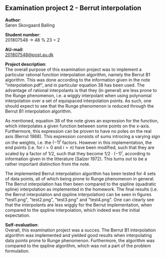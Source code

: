 ## Examination project 2 - Berrut interpolation

**Author**:   
Søren Skovgaard Balling

**Student number**:   
201807548 $\rightarrow$ 48 \% 23 = 2

**AU-mail**:    
201807548@post.au.dk

**Project description**:   
The overall purpose of this examination project was to implement a particular rational function interpolation algorithm, namely the Berrut B1 algorithm. This was done according to the information given in the note "interpolation.pdf", and in particular equation 38 has been used. The advantage of rational interpolants is that they (in general) are less prone to the Runge phenomenon, i.e. a wiggly interpolant when using polynomial interpolation over a set of equispaced interpolation points. As such, one should expect to see that the Runge phenomenon is reduced through the Berrut B1 interpolation algorithm.    

As mentioned, equation 38 of the note gives an expression for the function, which interpolates a given function between some points on the x-axis. Furthermore, this expression can be proven to have no poles on the real axis (Berrut 1988). This expression consists of sums introcing a varying sign on the weights, i.e. the $(-1)^i$ factors. However in this implementation, the end points (i.e. for $i=0$ and $i=n$) have been modified, such that they are scaled by a factor of $1/2$, such that they become $1/2 \cdot (-1)^i$, according to information given in the litterature (Salzer 1972). This turns out to be a rather important distinction from the note.    

The implemented Berrut interpolation algorithm has been tested for 4 sets of data points, all of which being prone to Runge phenomenon in general. The Berrut interpolation has then been compared to the qspline (quadratic spline) interpolation as implemented in the homework. The final results (i.e. the Berrut interpolation and qspline interpolation) can be seen in figures "test1.png", "test2.png", "test3.png" and "test4.png". One can clearly see that the interpolants are less wiggly for the Berrut implementation, when compared to the qspline interpolation, which indeed was the initial expectation.

**Self-evaluation**:    
Overall, this examination project was a succes. The Berrut B1 interpolation algorithm was implemented and yielded good results when interpolating data points prone to Runge phenomenon. Furthermore, the algorithm was compared to the qspline algorithm, which was not a part of the problem formulation.  